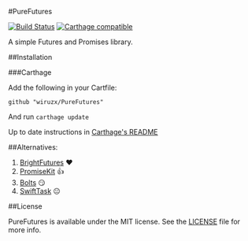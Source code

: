 #PureFutures

[![Build Status](https://travis-ci.org/wiruzx/PureFutures.svg?branch=master)](https://travis-ci.org/wiruzx/PureFutures) [![Carthage compatible](https://img.shields.io/badge/Carthage-compatible-4BC51D.svg?style=flat)](https://github.com/Carthage/Carthage)

A simple Futures and Promises library.

##Installation

###Carthage

Add the following in your Cartfile:

```
github "wiruzx/PureFutures"
```

And run `carthage update`

Up to date instructions in [Carthage's README](https://github.com/Carthage/Carthage#adding-frameworks-to-an-application)

##Alternatives:

1. [BrightFutures](https://github.com/Thomvis/BrightFutures) ❤️
2. [PromiseKit](https://github.com/mxcl/PromiseKit) 👍
3. [Bolts](https://github.com/BoltsFramework/Bolts-iOS) 😏
4. [SwiftTask](https://github.com/ReactKit/SwiftTask) 😐

##License

PureFutures is available under the MIT license. See the [LICENSE](LICENSE) file for more info.
